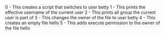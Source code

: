 0 - This creates a script that switches to user betty
1 - This prints the effective username of the current user
2 - This prints all group the current user is part of
3 - This changes the owner of the file to user betty
4 - This creates an empty file hello
5 - This adds execute permission to the owner of the file hello

